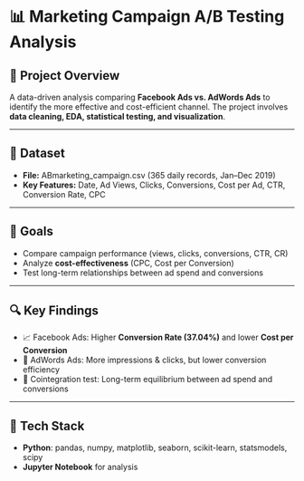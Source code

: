 # 📊 Marketing Campaign A/B Testing Analysis

## 🚀 Project Overview  
A data-driven analysis comparing **Facebook Ads vs. AdWords Ads** to identify the more effective and cost-efficient channel. The project involves **data cleaning, EDA, statistical testing, and visualization**.

---

## 📂 Dataset  
- **File:** ABmarketing_campaign.csv (365 daily records, Jan–Dec 2019)  
- **Key Features:** Date, Ad Views, Clicks, Conversions, Cost per Ad, CTR, Conversion Rate, CPC  

---

## 🎯 Goals  
- Compare campaign performance (views, clicks, conversions, CTR, CR)  
- Analyze **cost-effectiveness** (CPC, Cost per Conversion)  
- Test long-term relationships between ad spend and conversions  

---

## 🔍 Key Findings  
- 📈 Facebook Ads: Higher **Conversion Rate (37.04%)** and lower **Cost per Conversion**  
- 👀 AdWords Ads: More impressions & clicks, but lower conversion efficiency  
- 🔗 Cointegration test: Long-term equilibrium between ad spend and conversions  

---

## 🧰 Tech Stack  
- **Python**: pandas, numpy, matplotlib, seaborn, scikit-learn, statsmodels, scipy  
- **Jupyter Notebook** for analysis  
